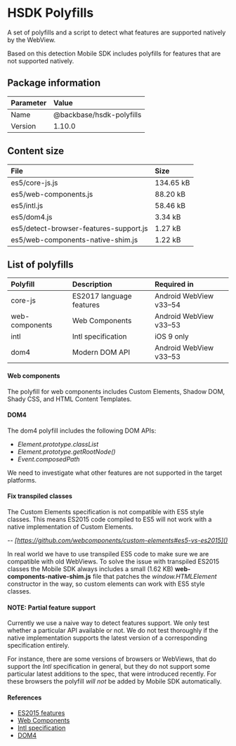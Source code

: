 # HSDK Polyfills

A set of polyfills and a script to detect what features are supported natively by the WebView. 

Based on this detection Mobile SDK includes polyfills for features that are not supported natively.


<a name="package-information"></a>
## Package information
| Parameter             | Value                       |
|:----------------------|:----------------------------|
| Name                  | @backbase/hsdk-polyfills    |
| Version               | 1.10.0                      |


<a name="package-content-size"></a>
## Content size
| File                                     | Size                 |
|:-----------------------------------------|:---------------------|
| es5/core-js.js                           | 134.65 kB            |
| es5/web-components.js                    | 88.20 kB             |
| es5/intl.js                              | 58.46 kB             |
| es5/dom4.js                              | 3.34 kB              |
| es5/detect-browser-features-support.js   | 1.27 kB              |
| es5/web-components-native-shim.js        | 1.22 kB              |


## List of polyfills

| Polyfill                 | Description                | Required in                 |
|:-------------------------|:---------------------------|:----------------------------|
| core-js                  | ES2017 language features   | Android WebView v33–54      |
| web-components           | Web Components             | Android WebView v33–53      |
| intl                     | Intl specification         | iOS 9 only                  |
| dom4                     | Modern DOM API             | Android WebView v33–53      |


#### Web components
The polyfill for web components includes Custom Elements, Shadow DOM, Shady CSS,
and HTML Content Templates.


#### DOM4
The dom4 polyfill includes the following DOM APIs:

- _Element.prototype.classList_
- _Element.prototype.getRootNode()_
- _Event.composedPath_

We need to investigate what other features are not supported in the target platforms.


#### Fix transpiled classes
The Custom Elements specification is not compatible with ES5 style classes.
This means ES2015 code compiled to ES5 will not work with a native implementation of Custom Elements.

-- <cite>[https://github.com/webcomponents/custom-elements#es5-vs-es2015]()</cite>

In real world we have to use transpiled ES5 code to make sure we are compatible
with old WebViews. To solve the issue with transpiled ES2015 classes the Mobile SDK
always includes a small (1.62 KB) **web-components-native-shim.js** file
that patches the _window.HTMLElement_ constructor in the way, so custom elements
can work with ES5 style classes.   


#### NOTE: Partial feature support
Currently we use a naive way to detect features support.
We only test whether a particular API available or not. We do not test thoroughly 
if the native implementation supports the latest version of a corresponding specification entirely.

For instance, there are some versions of browsers or WebViews, that do support the _Intl_ specification in general,
but they do not support some particular latest additions to the spec, that were introduced recently.
For these browsers the polyfill _will not_ be added by Mobile SDK automatically.


#### References
- [ES2015 features](https://www.ecma-international.org/ecma-262/6.0/)
- [Web Components](https://developer.mozilla.org/en-US/docs/Web/Web_Components)
- [Intl specification](https://developer.mozilla.org/en-US/docs/Web/JavaScript/Reference/Global_Objects/Intl)
- [DOM4](https://www.w3.org/TR/dom/) 
